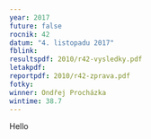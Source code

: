 ```yaml
---
year: 2017
future: false
rocnik: 42
datum: "4. listopadu 2017"
fblink: 
resultspdf: 2010/r42-vysledky.pdf
letakpdf: 
reportpdf: 2010/r42-zprava.pdf
fotky: 
winner: Ondřej Procházka
wintime: 38.7
---
```

Hello